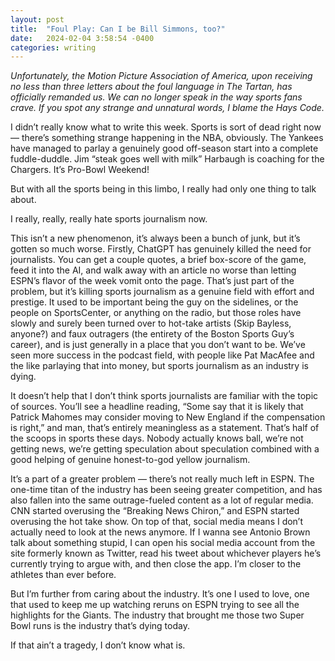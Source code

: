 ```yaml
---
layout: post
title:  "Foul Play: Can I be Bill Simmons, too?"
date:   2024-02-04 3:58:54 -0400
categories: writing
---
```

*Unfortunately, the Motion Picture Association of America, upon receiving no less than three letters about the foul language in The Tartan, has officially remanded us. We can no longer speak in the way sports fans crave. If you spot any strange and unnatural words, I blame the Hays Code.*


I didn’t really know what to write this week. Sports is sort of dead right now — there’s something strange happening in the NBA, obviously. The Yankees have managed to parlay a genuinely good off-season start into a complete fuddle-duddle. Jim “steak goes well with milk” Harbaugh is coaching for the Chargers. It’s Pro-Bowl Weekend!

But with all the sports being in this limbo, I really had only one thing to talk about. 

I really, really, really hate sports journalism now.

This isn’t a new phenomenon, it’s always been a bunch of junk, but it’s gotten so much worse. Firstly, ChatGPT has genuinely killed the need for journalists. You can get a couple quotes, a brief box-score of the game, feed it into the AI, and walk away with an article no worse than letting ESPN’s flavor of the week vomit onto the page. That’s just part of the problem, but it’s killing sports journalism as a genuine field with effort and prestige. It used to be important being the guy on the sidelines, or the people on SportsCenter, or anything on the radio, but those roles have slowly and surely been turned over to hot-take artists (Skip Bayless, anyone?) and faux outragers (the entirety of the Boston Sports Guy’s career), and is just generally in a place that you don’t want to be. We’ve seen more success in the podcast field, with people like Pat MacAfee and the like parlaying that into money, but sports journalism as an industry is dying.

It doesn’t help that I don’t think sports journalists are familiar with the topic of sources. You’ll see a headline reading, “Some say that it is likely that Patrick Mahomes may consider moving to New England if the compensation is right,” and man, that’s entirely meaningless as a statement. That’s half of the scoops in sports these days. Nobody actually knows ball, we’re not getting news, we’re getting speculation about speculation combined with a good helping of genuine honest-to-god yellow journalism. 

It’s a part of a greater problem — there’s not really much left in ESPN. The one-time titan of the industry has been seeing greater competition, and has also fallen into the same outrage-fueled content as a lot of regular media. CNN started overusing the “Breaking News Chiron,” and ESPN started overusing the hot take show. On top of that, social media means I don’t actually need to look at the news anymore. If I wanna see Antonio Brown talk about something stupid, I can open his social media account from the site formerly known as Twitter, read his tweet about whichever players he’s currently trying to argue with, and then close the app. I’m closer to the athletes than ever before.

But I’m further from caring about the industry. It’s one I used to love, one that used to keep me up watching reruns on ESPN trying to see all the highlights for the Giants. The industry that brought me those two Super Bowl runs is the industry that’s dying today. 

If that ain’t a tragedy, I don’t know what is.